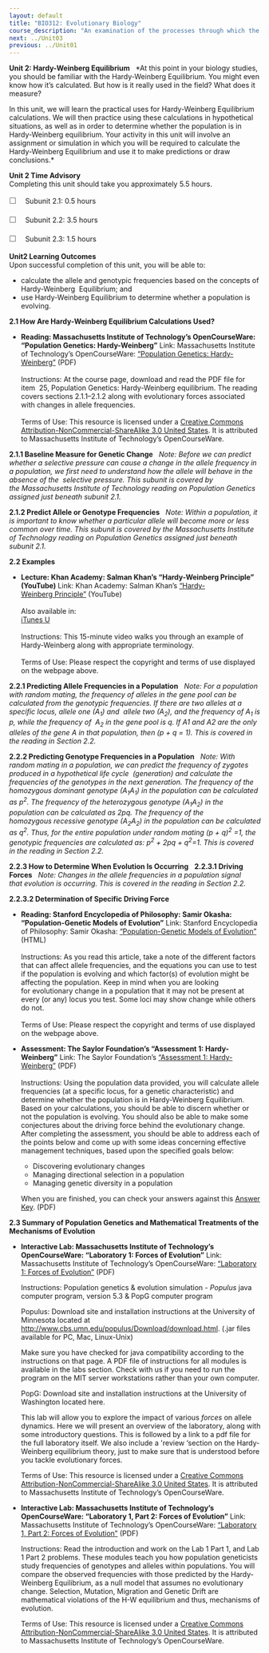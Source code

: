 ```yaml
---
layout: default
title: "BIO312: Evolutionary Biology"
course_description: "An examination of the processes through which the current forms of life have arisen. Topics include: the mechanisms of evolution, measures of evolutionary change, current framings of evolutionary changes (e.g. Game Theory), and phylogenies."
next: ../Unit03
previous: ../Unit01
---
```

**Unit 2: Hardy-Weinberg Equilibrium** <span id="2"></span> 
*At this point in your biology studies, you should be familiar with the
Hardy-Weinberg Equilibrium. You might even know how it’s calculated. But
how is it really used in the field? What does it measure?  
  
 In this unit, we will learn the practical uses for Hardy-Weinberg
Equilibrium calculations. We will then practice using these calculations
in hypothetical situations, as well as in order to determine whether the
population is in Hardy-Weinberg equilibrium. Your activity in this unit
will involve an assignment or simulation in which you will be required
to calculate the Hardy-Weinberg Equilibrium and use it to make
predictions or draw conclusions.*

**Unit 2 Time Advisory**  
Completing this unit should take you approximately 5.5 hours.  
  
 <span
style="color: rgb(85, 85, 85); font-family: 'Myriad Pro', 'Gill Sans', 'Gill Sans MT', Calibri, sans-serif; font-size: 16px; line-height: 24px;">☐
   </span>Subunit 2.1: 0.5 hours  
  
 <span
style="color: rgb(85, 85, 85); font-family: 'Myriad Pro', 'Gill Sans', 'Gill Sans MT', Calibri, sans-serif; font-size: 16px; line-height: 24px;">☐
   </span>Subunit 2.2: 3.5 hours  
  
 <span
style="color: rgb(85, 85, 85); font-family: 'Myriad Pro', 'Gill Sans', 'Gill Sans MT', Calibri, sans-serif; font-size: 16px; line-height: 24px;">☐
   </span>Subunit 2.3: 1.5 hours

**Unit2 Learning Outcomes**  
Upon successful completion of this unit, you will be able to:  
-   calculate the allele and genotypic frequencies based on the concepts
    of Hardy-Weinberg  Equilibrium; and
-   use Hardy-Weinberg Equilibrium to determine whether a population is
    evolving.

**2.1 How Are Hardy-Weinberg Equilibrium Calculations Used?** <span
id="2.1"></span> 
-   **Reading: Massachusetts Institute of Technology’s OpenCourseWare:
    “Population Genetics: Hardy-Weinberg”**
    Link: Massachusetts Institute of Technology’s OpenCourseWare:
    [“](http://ocw.mit.edu/courses/biology/7-03-genetics-fall-2004/lecture-notes/)[Population
    Genetics:
    Hardy-Weinberg](http://ocw.mit.edu/courses/biology/7-03-genetics-fall-2004/lecture-notes/)[”](http://ocw.mit.edu/courses/biology/7-03-genetics-fall-2004/lecture-notes/)
    (PDF)  
        
     Instructions: At the course page, download and read the PDF file
    for item  25, Population Genetics: Hardy-Weinberg equilibrium. The
    reading covers sections 2.1.1–2.1.2 along with evolutionary forces
    associated with changes in allele frequencies.  
        
     Terms of Use: This resource is licensed under a [Creative Commons
    Attribution-NonCommercial-ShareAlike 3.0 United
    States](http://creativecommons.org/licenses/by-nc-sa/3.0/us/). It is
    attributed to Massachusetts Institute of Technology’s
    OpenCourseWare.

**2.1.1 Baseline Measure for Genetic Change** <span id="2.1.1"></span> 
*Note: Before we can predict whether a selective pressure can cause a
change in the allele frequency in a population, we first need to
understand how the allele will behave in the absence of the  selective
pressure. This subunit is covered by the Massachusetts Institute of
Technology reading on Population Genetics assigned just beneath subunit
2.1.*

**2.1.2 Predict Allele or Genotype Frequencies** <span
id="2.1.2"></span> 
*Note: Within a population, it is important to know whether a particular
allele will become more or less common over time. This subunit is
covered by the Massachusetts Institute of Technology reading on
Population Genetics assigned just beneath subunit 2.1.*

**2.2 Examples** <span id="2.2"></span> 
-   **Lecture: Khan Academy: Salman Khan’s “Hardy-Weinberg Principle”
    (YouTube)**
    Link: Khan Academy: Salman Khan’s
    [“Hardy-Weinberg](https://www.khanacademy.org/science/biology/heredity-and-genetics/v/hardy-weinberg-principle)[ Principle”](https://www.khanacademy.org/science/biology/heredity-and-genetics/v/hardy-weinberg-principle) (YouTube)  
        
     Also available in:  
     [iTunes
    U](http://deimos3.apple.com/WebObjects/Core.woa/Browse/khanacademy.org-dz.4627310847?i=2062261408)  
        
     Instructions: This 15-minute video walks you through an example of
    Hardy-Weinberg along with appropriate terminology.  
        
     Terms of Use: Please respect the copyright and terms of use
    displayed on the webpage above.

**2.2.1 Predicting Allele Frequencies in a Population** <span
id="2.2.1"></span> 
*Note: For a population with random mating, the frequency of alleles in
the gene pool can be calculated from the genotypic frequencies. If there
are two alleles at a specific locus, allele one (A<sub>1</sub>) and
 allele two (A<sub>2</sub>), and the frequency of A<sub>1</sub> is p,
while the frequency of  A<sub>2</sub> in the gene pool is q. If A1 and
A2 are the only alleles of the gene A in that population, then (p + q =
1). This is covered in the reading in Section 2.2.*

**2.2.2 Predicting Genotype Frequencies in a Population** <span
id="2.2.2"></span> 
*Note: With random mating in a population, we can predict the frequency
of zygotes produced in a hypothetical life cycle  (generation) and
calculate the frequencies of the genotypes in the next generation. The
frequency of the homozygous dominant genotype
(A<sub>1</sub>A<sub>1</sub>) in the population can be calculated as
p<sup>2</sup>. The frequency of the heterozygous genotype
(A<sub>1</sub>A<sub>2</sub>) in the population can be calculated as 2pq.
The frequency of the homozygous recessive genotype
(A<sub>2</sub>A<sub>2</sub>) in the population can be calculated
as q<sup>2</sup>. Thus, for the entire population under random mating
(p + q)<sup>2</sup> =1, the genotypic frequencies are calculated as:
p<sup>2</sup> + 2pq + q<sup>2</sup>=1. This is covered in the reading in
Section 2.2.*

**2.2.3 How to Determine When Evolution Is Occurring** <span
id="2.2.3"></span> 
**2.2.3.1 Driving Forces** <span id="2.2.3.1"></span> 
*Note: Changes in the allele frequencies in a population signal
that evolution is occurring. This is covered in the reading in Section
2.2.*

**2.2.3.2 Determination of Specific Driving Force** <span
id="2.2.3.2"></span> 
-   **Reading: Stanford Encyclopedia of Philosophy: Samir Okasha:
    “Population-Genetic Models of Evolution”**
    Link: Stanford Encyclopedia of Philosophy: Samir
    Okasha: [“](http://plato.stanford.edu/entries/population-genetics/#PopGenModEvo)[Population-Genetic
    Models of
    Evolution](http://plato.stanford.edu/entries/population-genetics/#PopGenModEvo)[”](http://plato.stanford.edu/entries/population-genetics/#PopGenModEvo)
    (HTML)  
        
     Instructions: As you read this article, take a note of
    the different factors that can affect allele frequencies, and
    the equations you can use to test if the population is evolving and
    which factor(s) of evolution might be affecting the population. Keep
    in mind when you are looking for evolutionary change in a population
    that it may not be present at every (or any) locus you test. Some
    loci may show change while others do not.  
        
     Terms of Use: Please respect the copyright and terms of
    use displayed on the webpage above.

-   **Assessment: The Saylor Foundation’s “Assessment 1:
    Hardy-Weinberg”**
    Link: The Saylor
    Foundation’s [“](https://resources.saylor.org/wwwresources/archived/site/wp-content/uploads/2012/08/BIO312-Assessment-1-FINAL.pdf)[Assessment
    1: Hardy-Weinberg”](https://resources.saylor.org/wwwresources/archived/site/wp-content/uploads/2012/08/BIO312-Assessment-1-FINAL.pdf) (PDF)  
        
     Instructions: Using the population data provided, you will
    calculate allele frequencies (at a specific locus, for a genetic
    characteristic) and determine whether the population is in
    Hardy-Weinberg Equilibrium. Based on your calculations, you should
    be able to discern whether or not the population is evolving. You
    should also be able to make some conjectures about the driving force
    behind the evolutionary change. After completing the assessment, you
    should be able to address each of the points below and come up
    with some ideas concerning effective management techniques, based
    upon the specified goals below:  

    -   Discovering evolutionary changes
    -   Managing directional selection in a population
    -   Managing genetic diversity in a population

    When you are finished, you can check your answers against this
    [Answer
    Key](https://resources.saylor.org/wwwresources/archived/site/wp-content/uploads/2012/06/BIO312-Assessment-1-Answers-FINAL.pdf).
    (PDF)

**2.3 Summary of Population Genetics and Mathematical Treatments of the
Mechanisms of Evolution** <span id="2.3"></span> 
-   **Interactive Lab: Massachusetts Institute of Technology’s
    OpenCourseWare: “Laboratory 1: Forces of Evolution”**
    Link: Massachusetts Institute of Technology’s OpenCourseWare:
    [“Laboratory 1: Forces of
    Evolution”](http://ocw.mit.edu/courses/electrical-engineering-and-computer-science/6-877j-computational-evolutionary-biology-fall-2005/labs/lab1.pdf) (PDF)  
      
     Instructions: Population genetics & evolution simulation -
    *Populus* java computer program, version 5.3 & PopG computer
    program  
      
     Populus: Download site and installation instructions at the
    University of Minnesota located at
    http://www.cbs.umn.edu/populus/Download/download.html. (.jar files
    available for PC, Mac, Linux-Unix)  
      
     Make sure you have checked for java compatibility according to the
    instructions on that page. A PDF file of instructions for all
    modules is available in the labs section. Check with us if you need
    to run the program on the MIT server workstations rather than your
    own computer.  
      
     PopG: Download site and installation instructions at the University
    of Washington located here.  
      
     This lab will allow you to explore the impact of various *forces*
    on allele dynamics. Here we will present an overview of the
    laboratory, along with some introductory questions. This is followed
    by a link to a pdf file for the full laboratory itself. We also
    include a 'review ‘section on the Hardy-Weinberg equilibrium theory,
    just to make sure that is understood before you tackle evolutionary
    forces.  
      
     Terms of Use: This resource is licensed under a [Creative Commons
    Attribution-NonCommercial-ShareAlike 3.0 United
    States](http://creativecommons.org/licenses/by-nc-sa/3.0/us/). It is
    attributed to Massachusetts Institute of Technology’s
    OpenCourseWare.

-   **Interactive Lab: Massachusetts Institute of Technology’s
    OpenCourseWare: “Laboratory 1, Part 2: Forces of Evolution”**
    Link: Massachusetts Institute of Technology’s OpenCourseWare:
    [“Laboratory 1, Part 2: Forces of
    Evolution”](http://ocw.mit.edu/courses/electrical-engineering-and-computer-science/6-877j-computational-evolutionary-biology-fall-2005/labs/6877_lab1part2.pdf) (PDF)  
      
     Instructions: Read the introduction and work on the Lab 1 Part 1,
    and Lab 1 Part 2 problems. These modules teach you how population
    geneticists study frequencies of genotypes and alleles within
    populations. You will compare the observed frequencies with those
    predicted by the Hardy-Weinberg Equilibrium, as a null model that
    assumes no evolutionary change. Selection, Mutation, Migration and
    Genetic Drift are mathematical violations of the H-W equilibrium and
    thus, mechanisms of evolution.  
      
     Terms of Use: This resource is licensed under a [Creative Commons
    Attribution-NonCommercial-ShareAlike 3.0 United
    States](http://creativecommons.org/licenses/by-nc-sa/3.0/us/). It is
    attributed to Massachusetts Institute of Technology’s
    OpenCourseWare.


